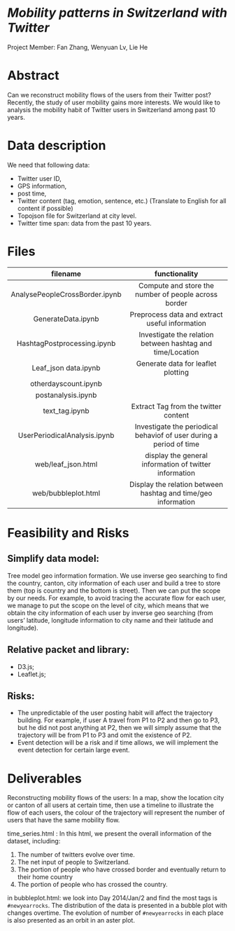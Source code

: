 # *Mobility patterns in Switzerland with Twitter*
Project Member: Fan Zhang, Wenyuan Lv, Lie He

# Abstract
Can we reconstruct mobility flows of the users from their Twitter post? Recently, the study of user mobility gains more interests. We would like to analysis the mobility habit of Twitter users in Switzerland among past 10 years. 

# Data description 
We need that following data:

- Twitter user ID, 
- GPS information, 
- post time, 
- Twitter content (tag, emotion, sentence, etc.) (Translate to English for all content if possible)
- Topojson file for Switzerland at city level.
- Twitter time span: data from the past 10 years.

# Files
| filename | functionality|
|:---:|:----:|
|AnalysePeopleCrossBorder.ipynb| Compute and store the number of people across border|
|GenerateData.ipynb| Preprocess data and extract useful information|
|HashtagPostprocessing.ipynb| Investigate the relation between hashtag and time/Location|
|Leaf_json data.ipynb| Generate data for leaflet plotting|
|otherdayscount.ipynb| |
|postanalysis.ipynb| |
|text_tag.ipynb| Extract Tag from the twitter content|
|UserPeriodicalAnalysis.ipynb| Investigate the periodical behaviof of user during a period of time|
|web/leaf_json.html|display the general information of twitter information|
|web/bubbleplot.html| Display the relation between hashtag and time/geo information|


# Feasibility and Risks
## Simplify data model: 
Tree model geo information formation. We use inverse geo searching to find the country, canton, city information of each user and build a tree to store them (top is country and the bottom is street). Then we can put the scope by our needs. For example, to avoid tracing the accurate flow for each user, we manage to put the scope on the level of city, which means that we obtain the city information of each user by inverse geo searching (from users’ latitude, longitude information to city name and their latitude and longitude).

## Relative packet and library:

- D3.js; 
- Leaflet.js;

## Risks:
- The unpredictable of the user posting habit will affect the trajectory building. For example, if user A travel from P1 to P2 and then go to P3, but he did not post anything at P2, then we will simply assume that the trajectory will be from P1 to P3 and omit the existence of P2. 
- Event detection will be a risk and if time allows, we will implement the event detection for certain large event.

# Deliverables
Reconstructing mobility flows of the users:
In a map, show the location city or canton of all users at certain time, then use a timeline to illustrate the flow of each users, the colour of the trajectory will represent the number of users that have the same mobility flow. 


time_series.html : In this html, we present the overall information of the dataset, including:

1. The number of twitters evolve over time.
2. The net input of people to Switzerland.
3. The portion of people who have crossed border and eventually return to their home country
4. The portion of people who has crossed the country.

in bubbleplot.html:  we look into Day 2014/Jan/2 and find the most tags is `#newyearrocks`. The distribution of the data is presented in a bubble plot with changes overtime. The evolution of number of `#newyearrocks` in each place is also presented as an orbit in an aster plot.






